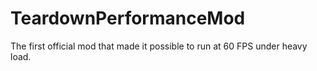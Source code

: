 # TeardownPerformanceMod
The first official mod that made it possible to run at 60 FPS under heavy load.
